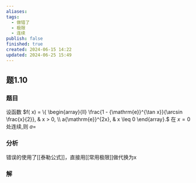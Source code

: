 ```yaml
---
aliases: 
tags:
  - 做错了
  - 极限
  - 连续
publish: false
finished: true
created: 2024-06-15 14:22
updated: 2024-06-25 15:49
---
```

## 题1.10
### 题目
设函数 $f( x)  = \{  \begin{array}{ll} \frac{1 - {\mathrm{e}}^{\tan x}}{\arcsin \frac{x}{2}}, & x > 0, \\  a{\mathrm{e}}^{2x}, & x \leq  0 \end{array}.$ 在 $x = 0$ 处连续,则 $a =$ 
### 分析
错误的使用了[[泰勒公式]]，直接用[[常用极限]]做代换为x
### 解
